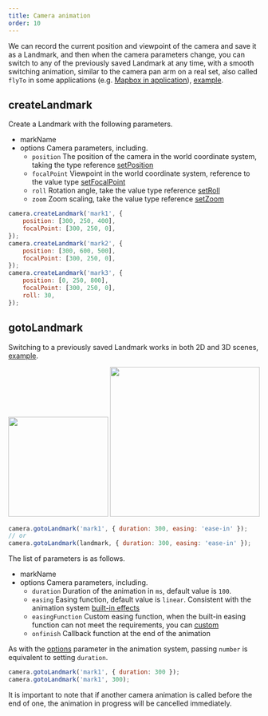 ```yaml
---
title: Camera animation
order: 10
---
```


We can record the current position and viewpoint of the camera and save it as a Landmark, and then when the camera parameters change, you can switch to any of the previously saved Landmark at any time, with a smooth switching animation, similar to the camera pan arm on a real set, also called `flyTo` in some applications (e.g. [Mapbox in application](https://docs.mapbox.com/mapbox-gl-js/example/flyto/)), [example](/en/examples/camera#landmark).

## createLandmark

Create a Landmark with the following parameters.

-   markName
-   options Camera parameters, including.
    -   `position` The position of the camera in the world coordinate system, taking the type reference [setPosition](/en/docs/api/camera#setposition)
    -   `focalPoint` Viewpoint in the world coordinate system, reference to the value type [setFocalPoint](/en/docs/api/camera#setfocalpoint)
    -   `roll` Rotation angle, take the value type reference [setRoll](/en/docs/api/camera#setroll)
    -   `zoom` Zoom scaling, take the value type reference [setZoom](/en/docs/api/camera#setzoom)

```js
camera.createLandmark('mark1', {
    position: [300, 250, 400],
    focalPoint: [300, 250, 0],
});
camera.createLandmark('mark2', {
    position: [300, 600, 500],
    focalPoint: [300, 250, 0],
});
camera.createLandmark('mark3', {
    position: [0, 250, 800],
    focalPoint: [300, 250, 0],
    roll: 30,
});
```

## gotoLandmark

Switching to a previously saved Landmark works in both 2D and 3D scenes, [example](/en/examples/camera#landmark2).

<img src="https://gw.alipayobjects.com/mdn/rms_6ae20b/afts/img/A*EL2XSL5qSQ8AAAAAAAAAAAAAARQnAQ" width="200">
<img src="https://gw.alipayobjects.com/mdn/rms_6ae20b/afts/img/A*o4eKT4ZQfJcAAAAAAAAAAAAAARQnAQ" width="300">

```js
camera.gotoLandmark('mark1', { duration: 300, easing: 'ease-in' });
// or
camera.gotoLandmark(landmark, { duration: 300, easing: 'ease-in' });
```

The list of parameters is as follows.

-   markName
-   options Camera parameters, including.
    -   `duration` Duration of the animation in `ms`, default value is `100`.
    -   `easing` Easing function, default value is `linear`. Consistent with the animation system [built-in effects](/en/docs/api/animation/waapi#easing-1)
    -   `easingFunction` Custom easing function, when the built-in easing function can not meet the requirements, you can [custom](/en/docs/api/animation/waapi#easingfunction)
    -   `onfinish` Callback function at the end of the animation

As with the [options](/en/docs/api/animation/waapi#options) parameter in the animation system, passing `number` is equivalent to setting `duration`.

```js
camera.gotoLandmark('mark1', { duration: 300 });
camera.gotoLandmark('mark1', 300);
```

It is important to note that if another camera animation is called before the end of one, the animation in progress will be cancelled immediately.
